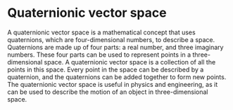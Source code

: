 # Quaternionic vector space

A quaternionic vector space is a mathematical concept that uses quaternions, which are four-dimensional numbers, to describe a space. Quaternions are made up of four parts: a real number, and three imaginary numbers. These four parts can be used to represent points in a three-dimensional space. A quaternionic vector space is a collection of all the points in this space. Every point in the space can be described by a quaternion, and the quaternions can be added together to form new points. The quaternionic vector space is useful in physics and engineering, as it can be used to describe the motion of an object in three-dimensional space.
